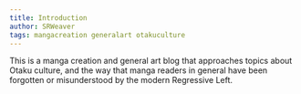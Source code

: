 ```yaml
---
title: Introduction
author: SRWeaver
tags: mangacreation generalart otakuculture
---
```

This is a manga creation and general art blog that approaches topics about Otaku culture, and the way that manga readers in general have been forgotten or misunderstood by the modern Regressive Left.

